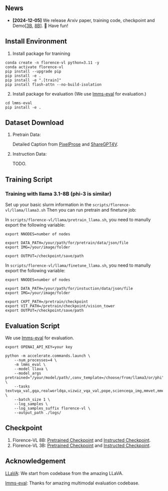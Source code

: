 ## News
* **[2024-12-05]** We release Arxiv paper, training code, checkpoint and Demo[[3B](https://huggingface.co/spaces/jiuhai/Florence-VL-3B), [8B](https://huggingface.co/spaces/jiuhai/Florence-VL-8B)]. 🤗 Have fun!


## Install Environment

1. Install package for tranining
```Shell
conda create -n florence-vl python=3.11 -y
conda activate florence-vl
pip install --upgrade pip  
pip install -e .
pip install -e ".[train]"
pip install flash-attn --no-build-isolation
```

2. Install package for evaluation (We use [lmms-eval](https://github.com/EvolvingLMMs-Lab/lmms-eval) for evaluation.)
```
cd lmms-eval
pip install -e .
```


## Dataset Download

1. Pretrain Data:

   Detailed Caption from [PixelProse](https://huggingface.co/datasets/tomg-group-umd/pixelprose) and [ShareGPT4V](https://huggingface.co/datasets/Lin-Chen/ShareGPT4V).

2. Instruction Data:

   TODO.

## Training Script
### Training with llama 3.1-8B (phi-3 is similar)

Set up your basic slurm information in the  ```scripts/florence-vl/llama/llama3.sh```
Then you can run pretrain and finetune job:


In ```scripts/florence-vl/llama/pretrain_llama.sh```, you need to manully export the following variable:

```shell
export NNODES=number of nodes

export DATA_PATH=/your/path/for/pretrain/data/json/file
export IMG=/your/image/folder

export OUTPUT=/checkpoint/save/path
```




In ```scripts/florence-vl/llama/finetune_llama.sh```, you need to manully export the following variable:


```shell
export NNODES=number of nodes

export DATA_PATH=/your/path/for/instuction/data/json/file
export IMG=/your/image/folder

export CKPT_PATH=/pretrain/checkpoint
export VIT_PATH=/pretrain/checkpoint/vision_tower
export OUTPUT=/checkpoint/save/path
```


## Evaluation Script

We use [lmms-eval](https://github.com/EvolvingLMMs-Lab/lmms-eval) for evaluation.

```shell
export OPENAI_API_KEY=your key
```

```shell
python -m accelerate.commands.launch \
    --num_processes=4 \
    -m lmms_eval \
    --model llava \
    --model_args pretrained="/your/model/path/,conv_template=/choose/from/llama3/or/phi" \
    --tasks  textvqa_val,gqa,realworldqa,vizwiz_vqa_val,pope,scienceqa_img,mmvet,mme,seedbench,hallusion_bench_image,llava_in_the_wild,mathvista_testmini,docvqa_val,ocrbench,chartqa,ai2d,mmmu_val,mmbench_en_dev,infovqa_val,mmbench_cn_dev,mmstar \
    --batch_size 1 \
    --log_samples \
    --log_samples_suffix florence-vl \
    --output_path ./logs/
```



## Checkpoint 

1. Florence-VL 8B: [Pretrained Checkpoint](https://huggingface.co/jiuhai/florence-vl-8b-pretrain) and [Instructed Checkpoint](https://huggingface.co/jiuhai/florence-vl-8b-sft).
2. Florence-VL 3B: [Pretrained Checkpoint](https://huggingface.co/jiuhai/florence-vl-3b-pretrain) and [Instructed Checkpoint](https://huggingface.co/jiuhai/florence-vl-8b-sft).



## Acknowledgement

[LLaVA](https://github.com/haotian-liu/LLaVA): We start from codebase from the amazing LLaVA.

[lmms-eval](https://github.com/EvolvingLMMs-Lab/lmms-eval): Thanks for amazing multimodal evaluation codebase.




